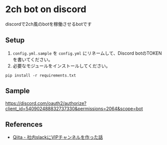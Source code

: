 # 2ch bot on discord

discordで2ch風のbotを稼働させるbotです

## Setup

1. `config.yml.sample` を `config.yml` にリネームして、Discord botのTOKENを書いてください。
2. 必要なモジュールをインストールしてください。

```pip install -r requirements.txt```

## Sample
https://discord.com/oauth2/authorize?client_id=540902488832737330&permissions=2064&scope=bot

## References

- [Qiita - 社内slackにVIPチャンネルを作った話](https://qiita.com/peisuke/items/80984db8b47cd8243019)
